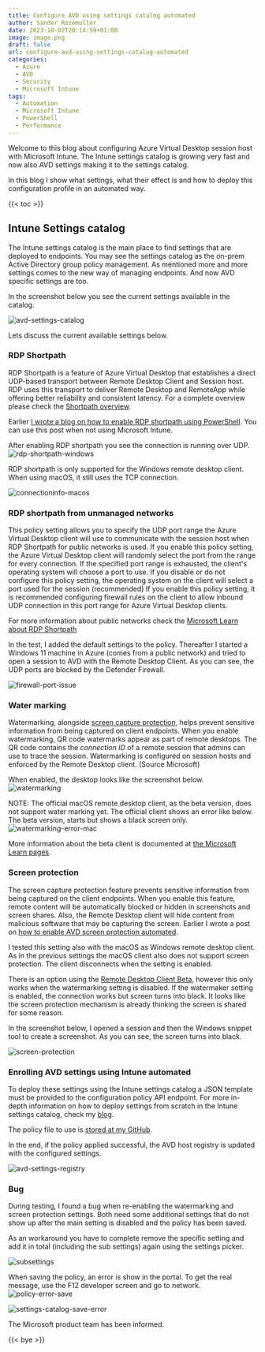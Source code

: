 ```yaml
---
title: Configure AVD using settings catalog automated
author: Sander Rozemuller
date: 2023-10-02T20:14:59+01:00
image: image.png
draft: false
url: configure-avd-using-settings-catalog-automated
categories:
  - Azure
  - AVD
  - Security
  - Microsoft Intune
tags:
  - Automation
  - Microsoft Intune
  - PowerShell
  - Performance
---
```

Welcome to this blog about configuring Azure Virtual Desktop session host with Microsoft Intune. The Intune settings catalog is growing very fast and now also AVD settings making it to the settings catalog. 

In this blog I show what settings, what their effect is and how to deploy this configuration profile in an automated way.

{{< toc >}}
## Intune Settings catalog
The Intune settings catalog is the main place to find settings that are deployed to endpoints. You may see the settings catalog as the on-prem Active Directory group policy management. 
As mentioned more and more settings comes to the new way of managing endpoints. And now AVD specific settings are too. 

In the screenshot below you see the current settings available in the catalog. 

![avd-settings-catalog](avd-settings-catalog.png)

Lets discuss the current available settings below. 
### RDP Shortpath
RDP Shortpath is a feature of Azure Virtual Desktop that establishes a direct UDP-based transport between Remote Desktop Client and Session host. RDP uses this transport to deliver Remote Desktop and RemoteApp while offering better reliability and consistent latency. For a complete overview please check the [Shortpath overview](https://docs.microsoft.com/en-us/azure/virtual-desktop/shortpath).

Earlier [I wrote a blog on how to enable RDP shortpath using PowerShell](https://rozemuller.com/enable-rdp-shortpath-for-azure-virtual-desktop-on-an-image-version-automated/). You can use this post when not using Microsoft Intune.

After enabling RDP shortpath you see the connection is running over UDP.
![rdp-shortpath-windows](rdp-shortpath-windows.png)

RDP shortpath is only supported for the Windows remote desktop client. When using macOS, it still uses the TCP connection.

![connectioninfo-macos](connectioninfo-macos.png)

### RDP shortpath from unmanaged networks
This policy setting allows you to specify the UDP port range the Azure Virtual Desktop client will use to communicate with the session host when RDP Shortpath for public networks is used. If you enable this policy setting, the Azure Virtual Desktop client will randomly select the port from the range for every connection. If the specified port range is exhausted, the client's operating system will choose a port to use. If you disable or do not configure this policy setting, the operating system on the client will select a port used for the session (recommended) If you enable this policy setting, it is recommended configuring firewall rules on the client to allow inbound UDP connection in this port range for Azure Virtual Desktop clients.

For more information about public networks check the [Microsoft Learn about RDP Shortpath](https://learn.microsoft.com/en-us/azure/virtual-desktop/rdp-shortpath?tabs=public-networks)

In the test, I added the default settings to the policy. Thereafter I started a Windows 11 machine in Azure (comes from a public network) and tried to open a session to AVD with the Remote Desktop Client. 
As you can see, the UDP ports are blocked by the Defender Firewall.

![firewall-port-issue](firewall-port-issue.jpeg)

### Water marking
Watermarking, alongside [screen capture protection](https://learn.microsoft.com/en-us/azure/virtual-desktop/screen-capture-protection), helps prevent sensitive information from being captured on client endpoints. When you enable watermarking, QR code watermarks appear as part of remote desktops. The QR code contains the _connection ID_ of a remote session that admins can use to trace the session. Watermarking is configured on session hosts and enforced by the Remote Desktop client. (Source Microsoft)

When enabled, the desktop looks like the screenshot below.
![watermarking](watermarking.jpeg)

NOTE: The official macOS remote desktop client, as the beta version, does not support water marking yet. The official client shows an error like below. The beta version, starts but shows a black screen only.
![watermarking-error-mac](watermarking-error-mac.png)

More information about the beta client is documented at [the Microsoft Learn pages](https://learn.microsoft.com/en-us/azure/virtual-desktop/users/client-features-macos#test-the-beta-client).

### Screen protection
The screen capture protection feature prevents sensitive information from being captured on the client endpoints. When you enable this feature, remote content will be automatically blocked or hidden in screenshots and screen shares. Also, the Remote Desktop client will hide content from malicious software that may be capturing the screen.
Earlier I wrote a post on [how to enable AVD screen protection automated](https://rozemuller.com/enable-screen-capture-protection-for-azure-virtual-desktop-automated/).

I tested this setting also with the macOS as Windows remote desktop client.
As in the previous settings the macOS client also does not support screen protection. The client disconnects when the setting is enabled.

There is an option using the [Remote Desktop Client Beta](https://install.appcenter.ms/orgs/rdmacios-k2vy/apps/microsoft-remote-desktop-for-mac/distribution_groups/all-users-of-microsoft-remote-desktop-for-mac), however this only works when the watermarking setting is disabled. If the watermaker setting is enabled, the connection works but screen turns into black. 
It looks like the screen protection mechanism is already thinking the screen is shared for some reason.

In the screenshot below, I opened a session and then the Windows snippet tool to create a screenshot. As you can see, the screen turns into black.

![screen-protection](screen-protection.jpeg)
### Enrolling AVD settings using Intune automated
To deploy these settings using the Intune settings catalog a JSON template must be provided to the configuration policy API endpoint. 
For more in-depth information on how to deploy settings from scratch in the Intune settings catalog, check my [blog](https://rozemuller.com/deploy-intune-settings-catalog-automated-from-scratch-with-graph-api/).

The policy file to use is [stored at my GitHub](https://github.com/srozemuller/MicrosoftEndpointManager/blob/main/ConfigurationPolicies/avd-enhancement-settings.json). 

In the end, if the policy applied successful, the AVD host registry is updated with the configured settings.

![avd-settings-registry](avd-settings-registry.jpeg)
### Bug
During testing, I found a bug when re-enabling the watermarking and screen protection settings. Both need some additional settings that do not show up after the main setting is disabled and the policy has been saved.

As an workaround you have to complete remove the specific setting and add it in total (including the sub settings) again using the settings picker. 

![subsettings](subsettings.png)

When saving the policy, an error is show in the portal. To get the real message, use the F12 developer screen and go to network.
![policy-error-save](policy-error-save.png)

![settings-catalog-save-error](settings-catalog-save-error.png)

The Microsoft product team has been informed.

{{< bye >}}